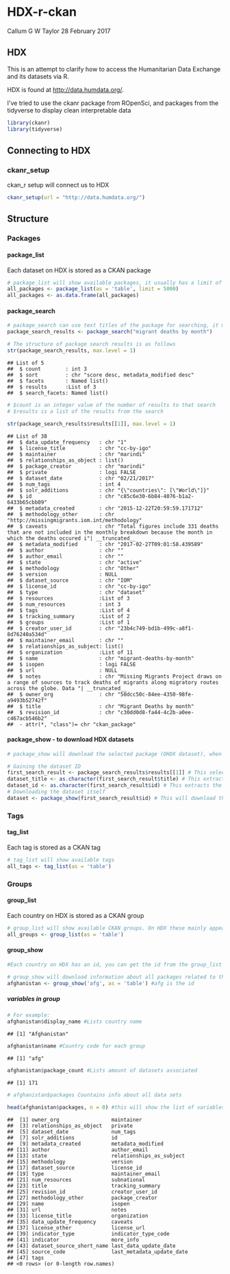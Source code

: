 HDX-r-ckan
================
Callum G W Taylor
28 February 2017

HDX
---

This is an attempt to clarify how to access the Humanitarian Data Exchange and its datasets via R.

HDX is found at <http://data.humdata.org/>.

I've tried to use the ckanr package from ROpenSci, and packages from the tidyverse to display clean interpretable data

``` r
library(ckanr)
library(tidyverse)
```

Connecting to HDX
-----------------

### ckanr\_setup

ckan\_r setup will connect us to HDX

``` r
ckanr_setup(url = "http://data.humdata.org/")
```

Structure
---------

### Packages

#### package\_list

Each dataset on HDX is stored as a CKAN package

``` r
# package_list will show available packages, it usually has a limit of 31
all_packages <- package_list(as = 'table', limit = 5000)
all_packages <- as.data.frame(all_packages)
```

#### package\_search

``` r
# package_search can use text titles of the package for searching, it may provide more than one result
package_search_results <- package_search("migrant deaths by month")

# The structure of package search results is as follows
str(package_search_results, max.level = 1)
```

    ## List of 5
    ##  $ count        : int 3
    ##  $ sort         : chr "score desc, metadata_modified desc"
    ##  $ facets       : Named list()
    ##  $ results      :List of 3
    ##  $ search_facets: Named list()

``` r
# $count is an integer value of the number of results to that search
# $results is a list of the results from the search
```

``` r
str(package_search_results$results[[1]], max.level = 1)
```

    ## List of 38
    ##  $ data_update_frequency   : chr "1"
    ##  $ license_title           : chr "cc-by-igo"
    ##  $ maintainer              : chr "marindi"
    ##  $ relationships_as_object : list()
    ##  $ package_creator         : chr "marindi"
    ##  $ private                 : logi FALSE
    ##  $ dataset_date            : chr "02/21/2017"
    ##  $ num_tags                : int 4
    ##  $ solr_additions          : chr "{\"countries\": [\"World\"]}"
    ##  $ id                      : chr "c85c6e30-6b84-4076-b1a2-6433b65cbb09"
    ##  $ metadata_created        : chr "2015-12-22T20:59:59.171712"
    ##  $ methodology_other       : chr "http://missingmigrants.iom.int/methodology"
    ##  $ caveats                 : chr "Total figures include 331 deaths that are not included in the monthly breakdown because the month in which the deaths occured i"| __truncated__
    ##  $ metadata_modified       : chr "2017-02-27T09:01:58.439589"
    ##  $ author                  : chr ""
    ##  $ author_email            : chr ""
    ##  $ state                   : chr "active"
    ##  $ methodology             : chr "Other"
    ##  $ version                 : NULL
    ##  $ dataset_source          : chr "IOM"
    ##  $ license_id              : chr "cc-by-igo"
    ##  $ type                    : chr "dataset"
    ##  $ resources               :List of 3
    ##  $ num_resources           : int 3
    ##  $ tags                    :List of 4
    ##  $ tracking_summary        :List of 2
    ##  $ groups                  :List of 1
    ##  $ creator_user_id         : chr "23b4c749-bd1b-499c-a8f1-8d76240a534d"
    ##  $ maintainer_email        : chr ""
    ##  $ relationships_as_subject: list()
    ##  $ organization            :List of 11
    ##  $ name                    : chr "migrant-deaths-by-month"
    ##  $ isopen                  : logi FALSE
    ##  $ url                     : NULL
    ##  $ notes                   : chr "Missing Migrants Project draws on a range of sources to track deaths of migrants along migratory routes across the globe. Data "| __truncated__
    ##  $ owner_org               : chr "50dcc50c-84ee-4350-98fe-a9493b52742f"
    ##  $ title                   : chr "Migrant Deaths by month"
    ##  $ revision_id             : chr "c30dd0d8-fa44-4c2b-a0ee-c467acb546b2"
    ##  - attr(*, "class")= chr "ckan_package"

#### package\_show - to download HDX datasets

``` r
# package_show will download the selected package (OHDX dataset), when it has the id to use

# Gaining the dataset ID
first_search_result <- package_search_results$results[[1]] # This selects the first result from our search of datasets
dataset_title <- as.character(first_search_result$title) # This extracts the title so we can check we're on the right track
dataset_id <- as.character(first_search_result$id) # This extracts the id for that package
# Downloading the dataset itself
dataset <- package_show(first_search_result$id) # This will download the dataset
```

### Tags

#### tag\_list

Each tag is stored as a CKAN tag

``` r
# tag_list will show available tags
all_tags <- tag_list(as = 'table')
```

### Groups

#### group\_list

Each country on HDX is stored as a CKAN group

``` r
# group_list will show available CKAN groups. On HDX these mainly appear to be countries, however there are also some events such as the Nepal Earthquake.
all_groups <- group_list(as = 'table')
```

#### group\_show

``` r
#Each country on HDX has an id, you can get the id from the group_list

# group_show will download information about all packages related to the country specified
afghanistan <- group_show('afg', as = 'table') #afg is the id
```

##### variables in group

``` r
# For example:
afghanistan$display_name #Lists country name
```

    ## [1] "Afghanistan"

``` r
afghanistan$name #Country code for each group
```

    ## [1] "afg"

``` r
afghanistan$package_count #Lists amount of datasets associated
```

    ## [1] 171

``` r
# afghanistan$packages Countains info about all data sets

head(afghanistan$packages, n = 0) #this will show the list of variables when looking specifically the country's datasets
```

    ##  [1] owner_org                 maintainer               
    ##  [3] relationships_as_object   private                  
    ##  [5] dataset_date              num_tags                 
    ##  [7] solr_additions            id                       
    ##  [9] metadata_created          metadata_modified        
    ## [11] author                    author_email             
    ## [13] state                     relationships_as_subject 
    ## [15] methodology               version                  
    ## [17] dataset_source            license_id               
    ## [19] type                      maintainer_email         
    ## [21] num_resources             subnational              
    ## [23] title                     tracking_summary         
    ## [25] revision_id               creator_user_id          
    ## [27] methodology_other         package_creator          
    ## [29] name                      isopen                   
    ## [31] url                       notes                    
    ## [33] license_title             organization             
    ## [35] data_update_frequency     caveats                  
    ## [37] license_other             license_url              
    ## [39] indicator_type            indicator_type_code      
    ## [41] indicator                 more_info                
    ## [43] dataset_source_short_name last_data_update_date    
    ## [45] source_code               last_metadata_update_date
    ## [47] tags                     
    ## <0 rows> (or 0-length row.names)
